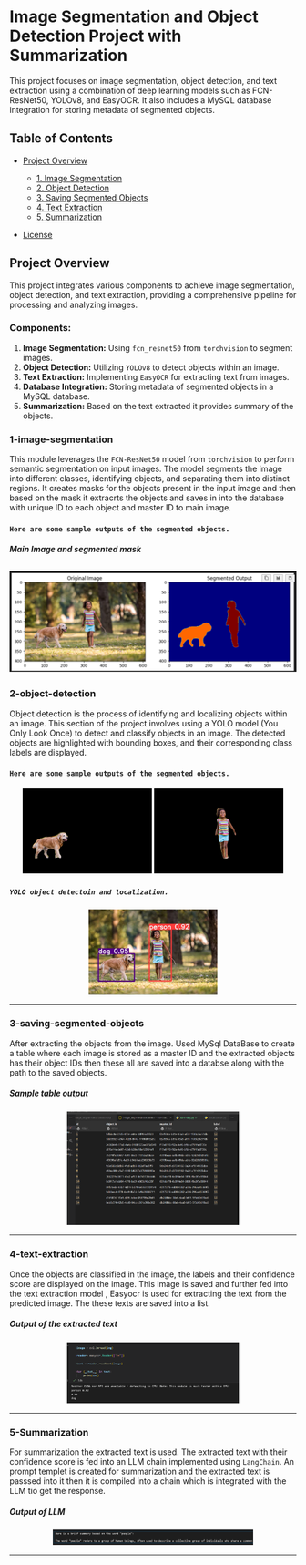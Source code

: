 # Image Segmentation and Object Detection Project with Summarization

This project focuses on image segmentation, object detection, and text extraction using a combination of deep learning models such as FCN-ResNet50, YOLOv8, and EasyOCR. It also includes a MySQL database integration for storing metadata of segmented objects.

## Table of Contents
- [Project Overview](#project-overview)
  - [1. Image Segmentation](#1-image-segmentation)
  - [2. Object Detection](#2-object-detection)
  - [3. Saving Segmented Objects](#3-saving-segmented-objects)
  - [4. Text Extraction](#4-text-extraction)
  - [5. Summarization](#5-Summarization)

- [License](#license)

## Project Overview

This project integrates various components to achieve image segmentation, object detection, and text extraction, providing a comprehensive pipeline for processing and analyzing images.

### Components:
1. **Image Segmentation:** Using `fcn_resnet50` from `torchvision` to segment images.
2. **Object Detection:** Utilizing `YOLOv8` to detect objects within an image.
3. **Text Extraction:** Implementing `EasyOCR` for extracting text from images.
4. **Database Integration:** Storing metadata of segmented objects in a MySQL database.
5. **Summarization:** Based on the text extracted it provides summary of the objects.


### 1-image-segmentation
This module leverages the `FCN-ResNet50` model from `torchvision` to perform semantic segmentation on input images. The model segments the image into different classes, identifying objects, and separating them into distinct regions.
It creates masks for the objects present in the input image and then based on the mask it extracrts the objects and saves in into the database with unique ID to each object and master ID to main image.
#### `Here are some sample outputs of the segmented objects.`
##### Main Image and segmented mask
![Segmented Image](data/Segmented_objects/Screenshot%202024-08-20%20071905.png)
---

### 2-object-detection
Object detection is the process of identifying and localizing objects within an image. This section of the project involves using a YOLO model (You Only Look Once) to detect and classify objects in an image. The detected objects are highlighted with bounding boxes, and their corresponding class labels are displayed.

#### `Here are some sample outputs of the segmented objects.`
<p align="center">
  <img src="data/Segmented_objects/segmented_object_12.png" alt="Segmented Object 1" width="45%"/>
  <img src="data/Segmented_objects/segmented_object_15.png" alt="Segmented Object 2" width="45%"/>
</p>

##### `YOLO object detectoin and localization.`
<p align="center">
  <img src="data/Segmented_objects/dogandgirl.jpg" alt="Segmented Object 1" width="45%"/>
</p>

---

### 3-saving-segmented-objects
After extracting the objects from the image. Used MySql DataBase to create a table where each image is stored as a master ID and the extracted objects has their object IDs then these all are saved into a databse along with the path to the saved objects.

##### Sample table output
<p align="center">
  <img src="data/Segmented_objects/Screenshot 2024-08-20 053340.png" alt="Segmented Object 1" width="60%"/>
</p>

---

### 4-text-extraction
Once the objects are classified in the image, the labels and their confidence score are displayed on the image.  This image is saved and further fed into the text extraction model ,  Easyocr is used for extracting the text from the predicted image. The  these texts are saved into a list.

##### Output of the extracted text
<p align="center">
  <img src="data/Segmented_objects/Screenshot 2024-08-20 095300.png" alt="Segmented Object 1" width="60%"/>
</p>

---

### 5-Summarization
For summarization the extracted text is used.  The extracted text with their confidence score is fed into an LLM chain implemented using `LangChain`.  An prompt templet is created for summarization and the extracted text is passsed into it then it is compiled into a chain which is integrated with the LLM tio get the response.

##### Output of LLM
<p align="center">
  <img src="data/Segmented_objects/Screenshot 2024-08-20 103350.png" alt="Segmented Object 1" width="70%"/>
</p>

---

